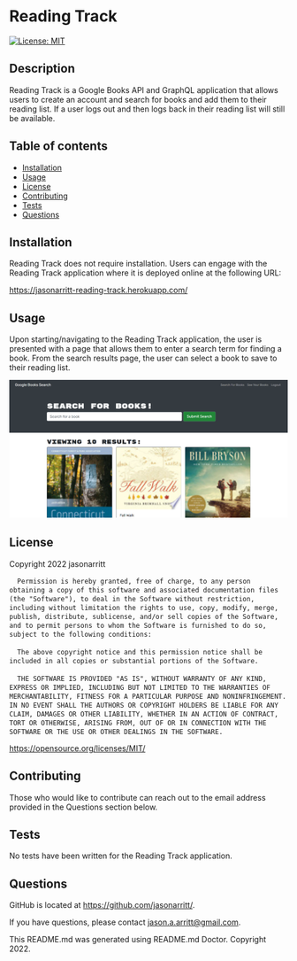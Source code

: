 # Reading Track

[![License: MIT](https://img.shields.io/badge/License-MIT-yellow.svg)](https://opensource.org/licenses/MIT)

## Description

Reading Track is a Google Books API and GraphQL application that allows users to create an account and search for books and add them to their reading list. If a user logs out and then logs back in their reading list will still be available.

## Table of contents

- [Installation](#Installation)
- [Usage](#Usage)
- [License](#License)
- [Contributing](#Contributing)
- [Tests](#Tests)
- [Questions](#Questions)

## Installation

Reading Track does not require installation. Users can engage with the Reading Track application where it is deployed online at the following URL:

<https://jasonarritt-reading-track.herokuapp.com/>

## Usage

Upon starting/navigating to the Reading Track application, the user is presented with a page that allows them to enter a search term for finding a book. From the search results page, the user can select a book to save to their reading list.

![](./images/BookSearch-Screenshot.png)

## License

Copyright 2022 jasonarritt

      Permission is hereby granted, free of charge, to any person obtaining a copy of this software and associated documentation files (the "Software"), to deal in the Software without restriction, including without limitation the rights to use, copy, modify, merge, publish, distribute, sublicense, and/or sell copies of the Software, and to permit persons to whom the Software is furnished to do so, subject to the following conditions:

      The above copyright notice and this permission notice shall be included in all copies or substantial portions of the Software.

      THE SOFTWARE IS PROVIDED "AS IS", WITHOUT WARRANTY OF ANY KIND, EXPRESS OR IMPLIED, INCLUDING BUT NOT LIMITED TO THE WARRANTIES OF MERCHANTABILITY, FITNESS FOR A PARTICULAR PURPOSE AND NONINFRINGEMENT. IN NO EVENT SHALL THE AUTHORS OR COPYRIGHT HOLDERS BE LIABLE FOR ANY CLAIM, DAMAGES OR OTHER LIABILITY, WHETHER IN AN ACTION OF CONTRACT, TORT OR OTHERWISE, ARISING FROM, OUT OF OR IN CONNECTION WITH THE SOFTWARE OR THE USE OR OTHER DEALINGS IN THE SOFTWARE.

<https://opensource.org/licenses/MIT/>

## Contributing

Those who would like to contribute can reach out to the email address provided in the Questions section below.

## Tests

No tests have been written for the Reading Track application.

## Questions

GitHub is located at <https://github.com/jasonarritt/>.

If you have questions, please contact jason.a.arritt@gmail.com.

This README.md was generated using README.md Doctor.
Copyright 2022.
